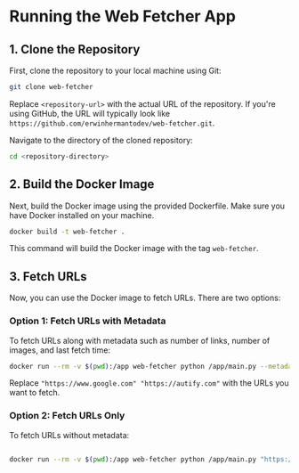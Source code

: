 # Running the Web Fetcher App

## 1. Clone the Repository

First, clone the repository to your local machine using Git:

```bash
git clone web-fetcher
```

Replace `<repository-url>` with the actual URL of the repository. If you're using GitHub, the URL will typically look like `https://github.com/erwinhermantodev/web-fetcher.git`.

Navigate to the directory of the cloned repository:

```bash
cd <repository-directory>
```

## 2. Build the Docker Image

Next, build the Docker image using the provided Dockerfile. Make sure you have Docker installed on your machine.

```bash
docker build -t web-fetcher .
```

This command will build the Docker image with the tag `web-fetcher`.

## 3. Fetch URLs

Now, you can use the Docker image to fetch URLs. There are two options:

### Option 1: Fetch URLs with Metadata

To fetch URLs along with metadata such as number of links, number of images, and last fetch time:

```bash
docker run --rm -v $(pwd):/app web-fetcher python /app/main.py --metadata "https://www.google.com" "https://autify.com"
```

Replace `"https://www.google.com" "https://autify.com"` with the URLs you want to fetch.

### Option 2: Fetch URLs Only

To fetch URLs without metadata:

```bash

docker run --rm -v $(pwd):/app web-fetcher python /app/main.py "https://www.google.com" "https://autify.com"

```
